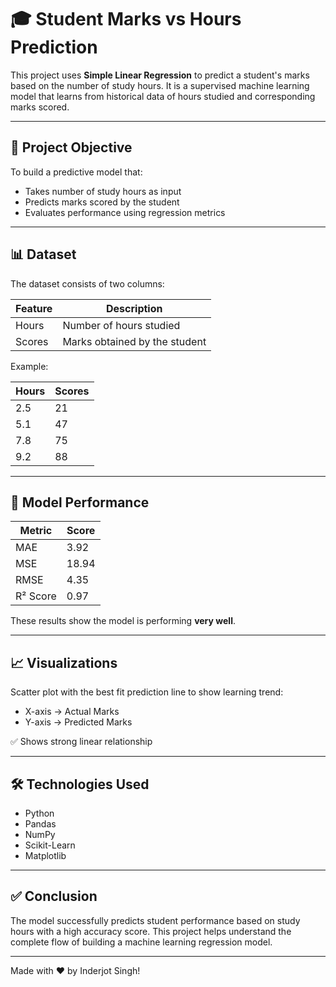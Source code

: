 # 🎓 Student Marks vs Hours Prediction

This project uses **Simple Linear Regression** to predict a student's marks based on the number of study hours. It is a supervised machine learning model that learns from historical data of hours studied and corresponding marks scored.

---

## 📌 Project Objective

To build a predictive model that:
- Takes number of study hours as input
- Predicts marks scored by the student
- Evaluates performance using regression metrics

---

## 📊 Dataset

The dataset consists of two columns:

| Feature | Description |
|--------|-------------|
| Hours | Number of hours studied |
| Scores | Marks obtained by the student |

Example:

| Hours | Scores |
|------|--------|
| 2.5 | 21 |
| 5.1 | 47 |
| 7.8 | 75 |
| 9.2 | 88 |

---

## 📌 Model Performance

| Metric | Score |
|--------|-------|
| MAE | 3.92 |
| MSE | 18.94 |
| RMSE | 4.35 |
| R² Score | 0.97 |

These results show the model is performing **very well**.

---

## 📈 Visualizations

Scatter plot with the best fit prediction line to show learning trend:

- X-axis → Actual Marks
- Y-axis → Predicted Marks

✅ Shows strong linear relationship

---

## 🛠️ Technologies Used

- Python
- Pandas
- NumPy
- Scikit-Learn
- Matplotlib

---

## ✅ Conclusion

The model successfully predicts student performance based on study hours with a high accuracy score. This project helps understand the complete flow of building a machine learning regression model.

---

Made with ❤️ by Inderjot Singh!
